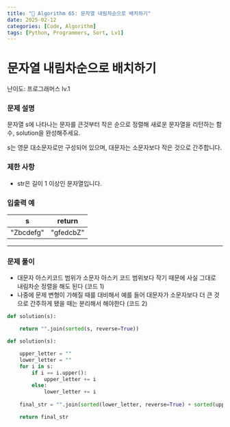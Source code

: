 ```yaml
---
title: "🧠 Algorithm 65: 문자열 내림차순으로 배치하기"
date: 2025-02-12
categories: [Code, Algorithm]
tags: [Python, Programmers, Sort, Lv1]
---
```


# 문자열 내림차순으로 배치하기

난이도: 프로그래머스 lv.1

### **문제 설명**

문자열 s에 나타나는 문자를 큰것부터 작은 순으로 정렬해 새로운 문자열을 리턴하는 함수, solution을 완성해주세요.

s는 영문 대소문자로만 구성되어 있으며, 대문자는 소문자보다 작은 것으로 간주합니다.

### 제한 사항

- str은 길이 1 이상인 문자열입니다.

### 입출력 예

| s | return |
| --- | --- |
| "Zbcdefg" | "gfedcbZ" |

---

### 문제 풀이

- 대문자 아스키코드 범위가 소문자 아스키 코드 범위보다 작기 때문에 사실 그대로 내림차순 정렬을 해도 된다 (코드 1)
- 나중에 문제 변형이 가해질 때를 대비해서 예를 들어 대문자가 소문자보다 더 큰 것으로 간주하게 됐을 때는 분리해서 해야한다 (코드 2)

```python
def solution(s):

    return "".join(sorted(s, reverse=True))
```

```python
def solution(s):

    upper_letter = ""
    lower_letter = ""
    for i in s:
        if i == i.upper():
            upper_letter += i
        else:
            lower_letter += i
            
    final_str = "".join(sorted(lower_letter, reverse=True) + sorted(upper_letter, reverse=True))

    return final_str
```